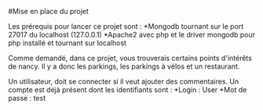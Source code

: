 #Mise en place du projet

Les prérequis pour lancer ce projet sont :
    *Mongodb tournant sur le port 27017 du localhost (127.0.0.1)
    *Apache2 avec php et le driver mongodb pour php installé et tournant sur localhost

Comme demandé, dans ce projet, vous trouverais certains points d'intérêts de nancy.
Il y a donc les parkings, les parkings à vélos et un restaurant.

Un utilisateur, doit se connecter si il veut ajouter des commentaires.
Un compte est déjà présent dont les identifiants sont :
    *Login : User
    *Mot de passe : test